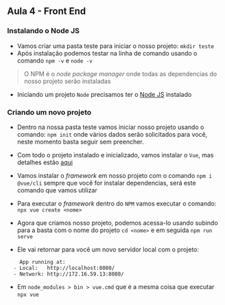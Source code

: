 ## Aula 4 - Front End 

### Instalando o Node JS


- Vamos criar uma pasta teste para iniciar o nosso projeto: `mkdir teste`
- Após instalação podemos testar na linha de comando usando o comando `npm -v` e `node -v`

> O NPM é o _node package manager_ onde todas as dependencias do nosso projeto serão instaladas

- Iniciando um projeto `Node` precisamos ter o [Node JS](https://nodejs.org/en/) instalado

### Criando um novo projeto

- Dentro na nossa pasta teste vamos iniciar nosso projeto usando o comando: `npm init` onde vários dados serão solicitados para você, neste momento basta seguir sem preencher.

- Com todo o projeto instalado e inicializado, vamos instalar o `Vue`, mas detalhes estão [aqui](https://vuejs.org/)

- Vamos instalar o _framework_ em nosso projeto com o comando `npm i @vue/cli` sempre que você for instalar dependencias, será este comando que vamos utilizar

- Para executar o _framework_ dentro do `NPM` vamos executar o comando: `npx vue create <nome>`

- Agora que criamos nosso projeto, podemos acessa-lo usando subindo para a basta com o nome do projeto `cd <nome>` e em seguida `npm run serve`

- Ele vai retornar para você um novo servidor local com o projeto: 

```
    App running at:
  - Local:   http://localhost:8080/ 
  - Network: http://172.16.59.13:8080/
```

- Em `node_modules > bin > vue.cmd` que é a mesma coisa que executar `npx vue`

